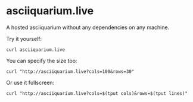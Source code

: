 # asciiquarium.live

A hosted asciiquarium without any dependencies on any machine.

Try it yourself:
```
curl asciiquarium.live
```` 


You can specify the size too:
```
curl "http://asciiquarium.live?cols=100&rows=30"
```

Or use it fullscreen:
```
curl "http://asciiquarium.live?cols=$(tput cols)&rows=$(tput lines)"
```

